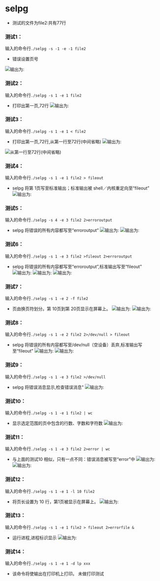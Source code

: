 # selpg
* 测试的文件为file2:共有77行

### 测试1：
输入的命令行`./selpg -s -1 -e -1 file2`
+ 错误设置页号

![输出为:](https://github.com/wuxuemin/selpg/blob/master/image/1-1.png?raw=true)


### 测试2：
输入的命令行`./selpg -s 1 -e 1 file2`
+  打印出第一页,72行
![输出为:](https://github.com/wuxuemin/selpg/blob/master/image/1-2.png?raw=true)


### 测试3：
输入的命令行`./selpg -s 1 -e 1 < file2`
+  打印出第一页,72行,从第一行至72行(中间省略)
![输出为:](https://github.com/wuxuemin/selpg/blob/master/image/1-3.png?raw=true)

![从第一行至72行(中间省略)](https://github.com/wuxuemin/selpg/blob/master/image/1-3-2.png?raw=true)


### 测试4：
输入的命令行`./selpg -s 1 -e 1 file2 > fileout`
+  selpg 将第 1页写至标准输出；标准输出被 shell／内核重定向至“fileout”
![输出为:](https://github.com/wuxuemin/selpg/blob/master/image/1-4.png?raw=true)

### 测试5：
输入的命令行`./selpg -s 4 -e 3 file2 2>erroroutput`
+ selpg 将错误的所有内容都写至“erroroutput”
![输出为:](https://github.com/wuxuemin/selpg/blob/master/image/1-5-1.png?raw=true)
![输出为:](https://github.com/wuxuemin/selpg/blob/master/image/1-5-2.png?raw=true)

### 测试6：
输入的命令行`./selpg -s 1 -e 3 file2 >fileout 2>erroroutput`
+ selpg 将错误的所有内容都写至“erroroutput”,标准输出写至“fileout"
![输出为:](https://github.com/wuxuemin/selpg/blob/master/image/1-6-1.png?raw=true)
![输出为:](https://github.com/wuxuemin/selpg/blob/master/image/1-6-2.png?raw=true)
![输出为:](https://github.com/wuxuemin/selpg/blob/master/image/1-6-3.png?raw=true)

### 测试7：
输入的命令行`./selpg -s 1 -e 2 -f file2`
+ 页由换页符划分。第 10页到第 20页显示在屏幕上。
![输出为:](https://github.com/wuxuemin/selpg/blob/master/image/1-7-1.png?raw=true)
![输出为:](https://github.com/wuxuemin/selpg/blob/master/image/1-7-2.png?raw=true)

### 测试8：
输入的命令行`./selpg -s 1 -e 2 file2 2>/dev/null > fileout`
+ selpg 将错误的所有内容都写至/dev/null（空设备）丢弃,标准输出写至“fileout"
![输出为:](https://github.com/wuxuemin/selpg/blob/master/image/xin1-9-1(7).png?raw=true)
![输出为:](https://github.com/wuxuemin/selpg/blob/master/image/1-9-2(7).png?raw=true)

### 测试9：
输入的命令行`./selpg -s 1 -e 3 file2 >/dev/null`
+ selpg 将错误消息显示,检查错误消息"
![输出为:](https://github.com/wuxuemin/selpg/blob/master/image/1-10%EF%BC%888%EF%BC%89.png)

### 测试10：
输入的命令行`./selpg -s 1 -e 1 file2 | wc`
+ 显示选定范围的页中包含的行数、字数和字符数
![输出为:](https://github.com/wuxuemin/selpg/blob/master/image/1-11.png?raw=true)

### 测试11：
输入的命令行`./selpg -s 1 -e 3 file2 2>error | wc`
+ 与上面的测试10 相似，只有一点不同：错误消息被写至“error”中
![输出为:](https://github.com/wuxuemin/selpg/blob/master/image/1-12-1.png?raw=true)
![输出为:](https://github.com/wuxuemin/selpg/blob/master/image/1-12-2.png?raw=true)

### 测试12：
输入的命令行`./selpg -s 1 -e 1 -l 10 file2`
+ 将页长设置为 10 行，第1页被显示在屏幕上。
![输出为:](https://github.com/wuxuemin/selpg/blob/master/image/2-1.png?raw=true)


### 测试13：
输入的命令行`./selpg -s 1 -e 1 file2 > fileout 2>errorfile &`
+ 运行进程,进程标识显示
![输出为:](https://github.com/wuxuemin/selpg/blob/master/image/1-14.png?raw=true)

### 测试14：
输入的命令行`./selpg -s 1 -e 1 -d lp xxx`
+ 该命令将使输出在打印机上打印。
未做打印测试
